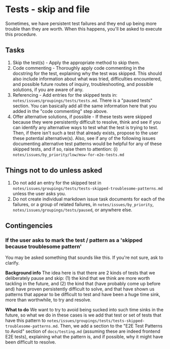 # Tests - skip and file
Sometimes, we have persistent test failures and they end up being more trouble than they are worth. When this happens, 
you'll be asked to execute this procedure.

## Tasks
1. Skip the test(s) - Apply the appropriate method to skip them.
2. Code commenting - Thoroughly apply code commenting in the docstring for the test, explaining why the test was 
skipped. This should also include information about what was tried, difficulties encountered, and possible future routes
of inquiry, troubleshooting, and possible solutions, if you are aware of any.
3. Referencing - Add entries for the skipped tests in: `notes/issues/groupings/tests/tests.md`. There is a "paused 
tests" section. You can basically add all the same information here that you added in the "code commenting" step above.
4. Offer alternative solutions, if possible - If these tests were skipped because they were persistently difficult to 
resolve, think and see if you can identify any alternative ways to test what the test is trying to test. Then, if there 
isn't such a test that already exists, propose to the user these potential alternative(s). Also, see if any of the 
following issues documenting alternative test patterns would be helpful for any of these skipped tests, and if so, raise
them to attention: (i) `notes/issues/by_priority/low/msw-for-e2e-tests.md`


## Things not to do unless asked
1. Do not add an entry for the skipped test in `notes/issues/groupings/tests/tests-skipped-troublesome-patterns.md` 
unless the user asks you.
2. Do not create individual markdown issue task documents for each of the failures, or a group of related failures, in 
`notes/issues/by_priority`, `notes/issues/groupings/tests/paused`, or anywhere else.

## Contingencies
### If the user asks to mark the test / pattern as a 'skipped because troublesome pattern'
You may be asked something that sounds like this. If you're not sure, ask to clarify. 

**Background info**
The idea here is that there are 2 kinds of tests that we deliberately pause and skip: (1) the kind that we think are 
more worth tackling in the future, and (2) the kind that (have probably come up before and) have proven persistently 
difficult to solve, and that have shown us patterns that appear to be difficult to test and have been a huge time sink, 
more than worthwhile, to try and resolve.

**What to do**
We want to try to avoid being sucked into such time sinks in the future, so what we do in these cases is we add 
that test or set of tests that have this pattern to `notes/issues/groupings/tests/tests-skipped-troublesome-patterns.md`.
Then, we add a section to the "E2E Test Patterns to Avoid" section of `docs/testing.md` (assuming these are indeed 
frontend E2E tests), explaining what the pattern is, and if possible, why it might have been difficult to resolve. 
